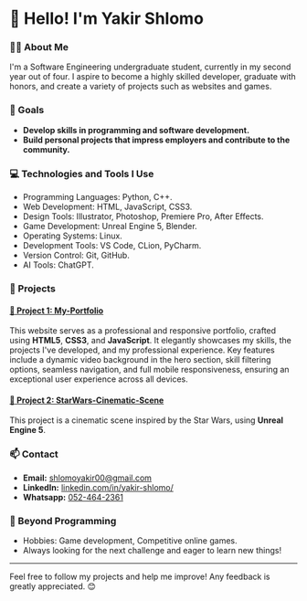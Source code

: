 # 👋 Hello! I'm Yakir Shlomo

### 👨‍🎓 About Me
I'm a Software Engineering undergraduate student, currently in my second year out of four. I aspire to become a highly skilled developer, graduate with honors, and create a variety of projects such as websites and games.

### 🎯 Goals
- **Develop skills in programming and software development.**
- **Build personal projects that impress employers and contribute to the community.**

### 💻 Technologies and Tools I Use
- Programming Languages: Python, C++.
- Web Development: HTML, JavaScript, CSS3.
- Design Tools: Illustrator, Photoshop, Premiere Pro, After Effects.
- Game Development: Unreal Engine 5, Blender.
- Operating Systems: Linux.
- Development Tools: VS Code, CLion, PyCharm.
- Version Control: Git, GitHub.
- AI Tools: ChatGPT.

### 🌟 Projects
#### [📂 Project 1: My-Portfolio](https://github.com/YakirShlomo/My-Portfolio)
This website serves as a professional and responsive portfolio, crafted using **HTML5**, **CSS3**, and **JavaScript**.
It elegantly showcases my skills, the projects I've developed, and my professional experience. 
Key features include a dynamic video background in the hero section, skill filtering options, seamless navigation, and full mobile responsiveness, ensuring an exceptional user experience across all devices.

#### [📂 Project 2: StarWars-Cinematic-Scene](https://github.com/YakirShlomo/StarWars-Cinematic-Scene)
This project is a cinematic scene inspired by the Star Wars, using **Unreal Engine 5**.


### 📫 Contact
- **Email:** [shlomoyakir00@gmail.com](mailto:shlomoyakir00#gmail.com)
- **LinkedIn:** [linkedin.com/in/yakir-shlomo/](https://www.linkedin.com/in/yakir-shlomo/)
- **Whatsapp:** [052-464-2361](https://wa.me/972524642361)

### 🚀 Beyond Programming
- Hobbies: Game development, Competitive online games.
- Always looking for the next challenge and eager to learn new things!

---

Feel free to follow my projects and help me improve! Any feedback is greatly appreciated. 😊
